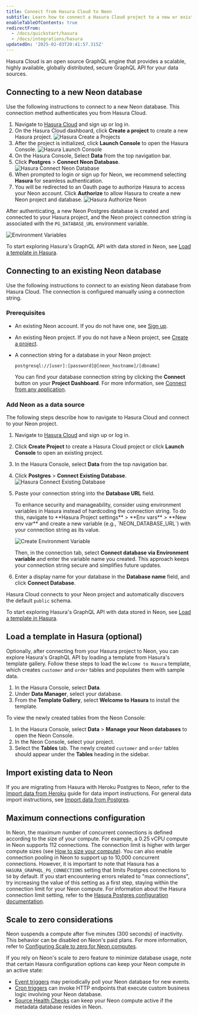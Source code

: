 ```yaml
---
title: Connect from Hasura Cloud to Neon
subtitle: Learn how to connect a Hasura Cloud project to a new or existing Neon database
enableTableOfContents: true
redirectFrom:
  - /docs/quickstart/hasura
  - /docs/integrations/hasura
updatedOn: '2025-02-03T20:41:57.315Z'
---
```


Hasura Cloud is an open source GraphQL engine that provides a scalable, highly available, globally distributed, secure GraphQL API for your data sources.

## Connecting to a new Neon database

Use the following instructions to connect to a new Neon database. This connection method authenticates you from Hasura Cloud.

1. Navigate to [Hasura Cloud](https://cloud.hasura.io/projects) and sign up or log in.
2. On the Hasura Cloud dashboard, click **Create a project** to create a new Hasura project.
    ![Hasura Create a Projects](/docs/guides/hasura/create-project.png)
3. After the project is initialized, click **Launch Console** to open the Hasura Console.
    ![Hasura Launch Console](/docs/guides/hasura/launch-console.png)
4. On the Hasura Console, Select **Data** from the top navigation bar.
5. Click **Postgres** > **Connect Neon Database**.
    ![Hasura Connect Neon Database](/docs/guides/hasura/connect-neon-database.png)
6. When prompted to login or sign up for Neon, we recommend selecting **Hasura** for seamless authentication.
7. You will be redirected to an Oauth page to authorize Hasura to access your Neon account. Click **Authorize** to allow Hasura to create a new Neon project and database.
    ![Hasura Authorize Neon](/docs/guides/hasura/authorize-hasura.png)

After authenticating, a new Neon Postgres database is created and connected to your Hasura project, and the Neon project connection string is associated with the `PG_DATABASE_URL` environment variable.

  ![Environment Variables](/docs/guides/hasura/environment-variables.png)

To start exploring Hasura's GraphQL API with data stored in Neon, see [Load a template in Hasura](#load-a-template-in-hasura-optional).

## Connecting to an existing Neon database

Use the following instructions to connect to an existing Neon database from Hasura Cloud. The connection is configured manually using a connection string.

### Prerequisites

- An existing Neon account. If you do not have one, see [Sign up](/docs/get-started-with-neon/signing-up).
- An existing Neon project. If you do not have a Neon project, see [Create a project](/docs/manage/projects#create-a-project).
- A connection string for a database in your Neon project:

  ```text
  postgresql://[user]:[password]@[neon_hostname]/[dbname]
  ```

  You can find your database connection string by clicking the **Connect** button on your **Project Dashboard**. For more information, see [Connect from any application](/docs/connect/connect-from-any-app).

### Add Neon as a data source

The following steps describe how to navigate to Hasura Cloud and connect to your Neon project.

1. Navigate to [Hasura Cloud](https://cloud.hasura.io/projects) and sign up or log in.
2. Click **Create Project** to create a Hasura Cloud project or click **Launch Console** to open an existing project.
3. In the Hasura Console, select **Data** from the top navigation bar.
4. Click **Postgres** > **Connect Existing Database**.
    ![Hasura Connect Existing Database](/docs/guides/hasura/connect-existing-database.png)

5. Paste your connection string into the **Database URL** field.

    <Admonition type="tip">
    To enhance security and manageability, consider using environment variables in Hasura instead of hardcoding the connection string. To do this, navigate to **Hasura Project settings** > **Env vars** > **New env var** and create a new variable (e.g., `NEON_DATABASE_URL`) with your connection string as its value.
      
      ![Create Environment Variable](/docs/guides/hasura/create-env-var.png)

    Then, in the connection tab, select **Connect database via Environment variable** and enter the variable name you created. This approach keeps your connection string secure and simplifies future updates.
    </Admonition>

6. Enter a display name for your database in the **Database name** field, and click **Connect Database**.

Hasura Cloud connects to your Neon project and automatically discovers the default `public` schema.

To start exploring Hasura's GraphQL API with data stored in Neon, see [Load a template in Hasura](#load-a-template-in-hasura-optional).

## Load a template in Hasura (optional)

Optionally, after connecting from your Hasura project to Neon, you can explore Hasura's GraphQL API by loading a template from Hasura's template gallery. Follow these steps to load the `Welcome to Hasura` template, which creates `customer` and `order` tables and populates them with sample data.

1. In the Hasura Console, select **Data**.
2. Under **Data Manager**, select your database.
3. From the **Template Gallery**, select **Welcome to Hasura** to install the template.

To view the newly created tables from the Neon Console:

1. In the Hasura Console, select **Data** > **Manage your Neon databases** to open the Neon Console.
2. In the Neon Console, select your project.
3. Select the **Tables** tab. The newly created `customer` and `order` tables should appear under the **Tables** heading in the sidebar.

## Import existing data to Neon

If you are migrating from Hasura with Heroku Postgres to Neon, refer to the [Import data from Heroku](/docs/import/migrate-from-heroku) guide for data import instructions. For general data import instructions, see [Import data from Postgres](/docs/import/migrate-from-postgres).

## Maximum connections configuration

In Neon, the maximum number of concurrent connections is defined according to the size of your compute. For example, a 0.25 vCPU compute in Neon supports 112 connections. The connection limit is higher with larger compute sizes (see [How to size your compute](/docs/manage/endpoints#how-to-size-your-compute)). You can also enable connection pooling in Neon to support up to 10,000 concurrent connections. However, it is important to note that Hasura has a `HASURA_GRAPHQL_PG_CONNECTIONS` setting that limits Postgres connections to `50` by default. If you start encountering errors related to "max connections", try increasing the value of this setting as a first step, staying within the connection limit for your Neon compute. For information about the Hasura connection limit setting, refer to the [Hasura Postgres configuration documentation](https://hasura.io/docs/latest/deployment/performance-tuning/#postgres-configuration).

## Scale to zero considerations

Neon suspends a compute after five minutes (300 seconds) of inactivity. This behavior can be disabled on Neon's paid plans. For more information, refer to [Configuring Scale to zero for Neon computes](/docs/guides/scale-to-zero-guide).

If you rely on Neon's scale to zero feature to minimize database usage, note that certain Hasura configuration options can keep your Neon compute in an active state:

- [Event triggers](https://hasura.io/docs/latest/event-triggers/overview/) may periodically poll your Neon database for new events.
- [Cron triggers](https://hasura.io/docs/latest/scheduled-triggers/create-cron-trigger/) can invoke HTTP endpoints that execute custom business logic involving your Neon database.
- [Source Health Checks](https://hasura.io/docs/latest/deployment/health-checks/source-health-check/) can keep your Neon compute active if the metadata database resides in Neon.

<NeedHelp/>
